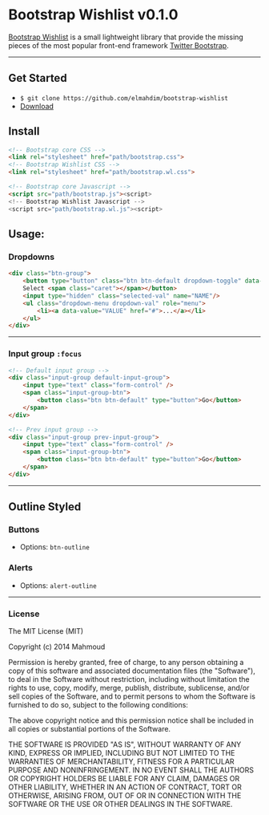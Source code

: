 Bootstrap Wishlist v0.1.0
==================

[Bootstrap Wishlist](http://elmahdim.com/demo/bootstrap-wl/) is a small lightweight library that provide the missing pieces of the most popular front-end framework [Twitter Bootstrap](http://getbootstrap.com/).

---

## Get Started

* `$ git clone https://github.com/elmahdim/bootstrap-wishlist`
* [Download](/elmahdim/bootstrap-wishlist/archive/master.zip)

## Install

```html
<!-- Bootstrap core CSS -->
<link rel="stylesheet" href="path/bootstrap.css">
<!-- Bootstrap Wishlist CSS -->
<link rel="stylesheet" href="path/bootstrap.wl.css">

<!-- Bootstrap core Javascript -->
<script src="path/bootstrap.js"><script>
<!-- Bootstrap Wishlist Javascript -->
<script src="path/bootstrap.wl.js"><script>
```


## Usage:

### Dropdowns

```html
<div class="btn-group">
	<button type="button" class="btn btn-default dropdown-toggle" data-toggle="dropdown"> 
	Select <span class="caret"></span></button>
	<input type="hidden" class="selected-val" name="NAME"/>
	<ul class="dropdown-menu dropdown-val" role="menu">
		<li><a data-value="VALUE" href="#">...</a></li>
	</ul>
</div>
```

---

### Input group `:focus`


```html
<!-- Default input group -->
<div class="input-group default-input-group">
	<input type="text" class="form-control" />
	<span class="input-group-btn">
		<button class="btn btn-default" type="button">Go</button>
	</span> 
</div>

<!-- Prev input group -->
<div class="input-group prev-input-group">
	<input type="text" class="form-control" />
	<span class="input-group-btn">
		<button class="btn btn-default" type="button">Go</button>
	</span> 
</div>
```

---

## Outline Styled

### Buttons
* Options:  `btn-outline`


### Alerts
* Options:  `alert-outline`


---

### License 

The MIT License (MIT)

Copyright (c) 2014 Mahmoud

Permission is hereby granted, free of charge, to any person obtaining a copy
of this software and associated documentation files (the "Software"), to deal
in the Software without restriction, including without limitation the rights
to use, copy, modify, merge, publish, distribute, sublicense, and/or sell
copies of the Software, and to permit persons to whom the Software is
furnished to do so, subject to the following conditions:

The above copyright notice and this permission notice shall be included in all
copies or substantial portions of the Software.

THE SOFTWARE IS PROVIDED "AS IS", WITHOUT WARRANTY OF ANY KIND, EXPRESS OR
IMPLIED, INCLUDING BUT NOT LIMITED TO THE WARRANTIES OF MERCHANTABILITY,
FITNESS FOR A PARTICULAR PURPOSE AND NONINFRINGEMENT. IN NO EVENT SHALL THE
AUTHORS OR COPYRIGHT HOLDERS BE LIABLE FOR ANY CLAIM, DAMAGES OR OTHER
LIABILITY, WHETHER IN AN ACTION OF CONTRACT, TORT OR OTHERWISE, ARISING FROM,
OUT OF OR IN CONNECTION WITH THE SOFTWARE OR THE USE OR OTHER DEALINGS IN THE
SOFTWARE.







































